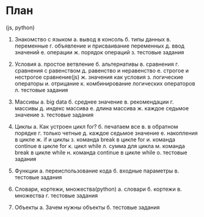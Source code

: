 # План

(js, python)

1. Знакомство с языком
а. вывод в консоль 
б. типы данных
в. переменные
г. объявление и присваивание переменных
д. ввод значений
е. операции
ж. порядок операций 
з. тестовые задания

2. Условия
а. простое ветвление
б. альтернативы
в. сравнения
г. сравнения с равенством
д. равенство и неравенство 
е. строгое и нестрогое сравнение(js)
ж. значения как условия
з. логические операторы
и. отрицание
к. комбинирование логических операторов
л. тестовые задания

3. Массивы
а. big data
б. среднее значение
в. рекомендации
г. массивы
д. индекс массива
е. длина массива
ж. каждое седьмое значение
з. тестовые задания

4. Циклы
а. Как устроен цикл for?
б. печатаем все
в. в обратном порядке
г. только четные
д. каждое седьмое значение
е. накопления в цикле
ж. if и циклы
з. команда break в цикле for
и. команда continue в цикле for
к. цикл while
л. сумма для цикла
м. команда break в цикле while
н. команда continue в цикле while
о. тестовые задания

5. Функции
а. переиспользование кода
б. входные параметры
в. тестовые задания

6. Словари, кортежи, множества(python)
а. словари
б. кортежи
в. множества
г. тестовые задания

7. Объекты
а. Зачем нужны объекты
б. тестовые задания